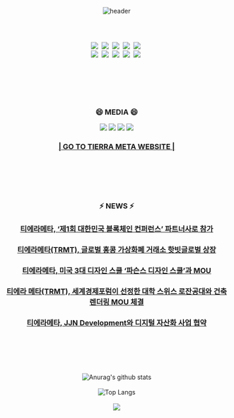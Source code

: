 <div align="center">

![header](https://capsule-render.vercel.app/api?type=waving&color=auto&height=300&section=header&text=TIERRA%20META&fontSize=70&animation=fadeIn&fontAlignY=38&desc=&descAlignY=51&descAlign=62)
  
<br>
<br>
  
<p align="center">
  <img src="https://img.shields.io/badge/Python-3766AB?style=flat-square&logo=Python&logoColor=white"/></a>&nbsp 
  <img src="https://img.shields.io/badge/Java-007396?style=flat-square&logo=Java&logoColor=white"/></a>&nbsp
  <img src="https://img.shields.io/badge/Django-092E20?style=flat-square&logo=Django&logoColor=white"/></a>&nbsp
  <img src="https://img.shields.io/badge/C-A8B9CC?style=flat-square&logo=C&logoColor=white"/></a>&nbsp 
  <img src="https://img.shields.io/badge/Javascript-ffb13b?style=flat-square&logo=javascript&logoColor=white"/></a>&nbsp
  <br>
  <img src="https://img.shields.io/badge/css-1572B6?style=flat-square&logo=css3&logoColor=white"/></a>&nbsp 
  <img src="https://img.shields.io/badge/SpringBoot-6DB33F?style=flat-square&logo=Spring&logoColor=white"/></a>&nbsp 
  <img src="https://img.shields.io/badge/C++-00599C?style=flat-square&logo=C%2B%2B&logoColor=white"/></a>&nbsp 
  <img src="https://img.shields.io/badge/Mysql-E6B91E?style=flat-square&logo=MySql&logoColor=white"/></a>&nbsp 
  <img src="https://img.shields.io/badge/aws-333664?style=flat-square&logo=amazon-aws&logoColor=white"/></a>&nbsp  
</p>

<br>

#
<br>
<h3 align="center"> 😄 MEDIA 😄 </h3>
<p align="center">
  <a href="https://twitter.com/tierrameta"><img src="https://img.shields.io/badge/Twitter-1DA1F2?style=flat-square&logo=Twitter&logoColor=white"/></a>
  <a href="https://open.kakao.com/o/gRo0T2Hd"><img src="https://img.shields.io/badge/KakaoTalk-FFCD00?style=flat-square&logo=KakaoTalk&logoColor=white"/></a>
  <a href="https://t.me/TIERRAMETA_COMMUNITY"><img src="https://img.shields.io/badge/Telegram-26A5E4?style=flat-square&logo=Telegram&logoColor=white"/></a>
  <a href="https://www.instagram.com/tierrameta.io/"><img src="https://img.shields.io/badge/Instagram-E4405F?style=flat-square&logo=Instagram&logoColor=white"/></a>
</p>
  <h3 align="center"><a href="https://www.tierrameta.io/">|  GO TO TIERRA META WEBSITE  |</a></h3>
  <br>
  
#
<br>
<h3 align="center"> ⚡ NEWS ⚡</h3>
<h3 align="center"><a href="http://www.datanet.co.kr/news/articleView.html?idxno=169828">티에라메타, ‘제1회 대한민국 블록체인 컨퍼런스’ 파트너사로 참가</a></h3>
<h3 align="center"><a href="https://www.coinreaders.com/19919">티에라메타(TRMT), 글로벌 홍콩 가상화폐 거래소 핫빗글로벌 상장</a></h3>
<h3 align="center"><a href="http://www.datanet.co.kr/news/articleView.html?idxno=168508">티에라메타, 미국 3대 디자인 스쿨 ‘파슨스 디자인 스쿨’과 MOU</a></h3>
<h3 align="center"><a href="https://www.itbiznews.com/news/articleView.html?idxno=59708">티에라 메타(TRMT), 세계경제포럼이 선정한 대학 스위스 로잔공대와 건축 렌더링 MOU 체결</a></h3>
<h3 align="center"><a href="https://coinreaders.com/16981">티에라메타, JJN Development와 디지털 자산화 사업 협약</a></h3>

<br>

#
<br>

![Anurag's github stats](https://github-readme-stats.vercel.app/api?username=TIERRAMETA&show_icons=true&theme=tokyonight)
<br>
<br>
![Top Langs](https://github-readme-stats.vercel.app/api/top-langs/?username=TIERRAMETA&layout=compact&theme=tokyonight)
<br>
<br>
<img src="https://ghchart.rshah.org/219138/TIERRAMETA"/>
</div>
